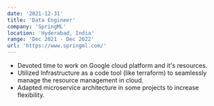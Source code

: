 ```yaml
---
date: '2021-12-31'
title: 'Data Engineer'
company: 'SpringML'
location: 'Hyderabad, India'
range: 'Dec 2021 - Dec 2022'
url: 'https://www.springml.com/'
---
```


- Devoted time to work on Google cloud platform and it's resources.
- Utilized Infrastructure as a code tool (like terraform) to seamlessly manage the resource management in cloud.
- Adapted microservice architecture in some projects to increase flexibility.
